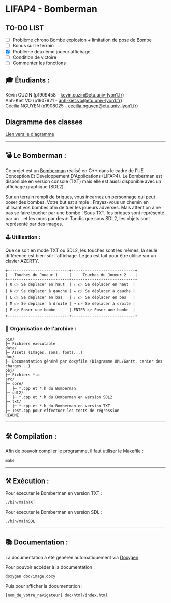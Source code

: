 # LIFAP4 - Bomberman

## TO-DO LIST
- [ ] Problème chrono Bombe explosion + limitation de pose de Bombe
- [ ] Bonus sur le terrain
- [X] Problème deuxième joueur affichage
- [ ] Condition de victoire 
- [ ] Commenter les fonctions

## 🎓 Étudiants :
Kévin CUZIN (p1909458 - kevin.cuzin@etu.univ-lyon1.fr)  
Anh-Kiet VO (p1907921 - anh-kiet.vo@etu.univ-lyon1.fr)  
Cécilia NGUYEN (p1908025 - cecilia.nguyen@etu.univ-lyon1.fr)

## Diagramme des classes

[Lien vers le diagramme](https://nsm09.casimages.com/img/2021/03/23//21032309592517252817329920.png)

-----------------

## 💣 Le Bomberman : 

Ce projet est un [Bomberman](https://fr.wikipedia.org/wiki/Bomberman) réalisé en C++ dans le cadre de l'UE Conception Et Développement D'Applications (LIFAP4).
Le Bomberman est disponible en version console (TXT) mais elle est aussi disponible avec un affichage graphique (SDL2).

Sur un terrain rempli de briques, vous incarnez un personnage qui peut poser des bombes. Votre but est simple : Frayez-vous un chemin en utilisant vos bombes afin de tuer les joueurs adverses. Mais attention à ne pas se faire toucher par une bombe !
Sous TXT, les briques sont représenté par un ``.`` et les murs par des ``#``. Tandis que sous SDL2, les objets sont représenté par des images.

### 🕹️ Utilisation :
Que ce soit en mode TXT ou SDL2, les touches sont les mêmes, la seule différence est bien-sûr l'affichage. Le jeu est fait pour être utilisé sur un clavier AZERTY.
```
+---------------------------+----------------------------+
|   Touches du Joueur 1     |     Touches du Joueur 2    |
+---------------------------+----------------------------+
| O 👉 Se déplacer en haut  | ↑ 👉 Se déplacer en haut  |
| K 👉 Se déplacer à gauche | ← 👉 Se déplacer à gauche |
| L 👉 Se déplacer en bas   | ↓ 👉 Se déplacer en bas   |
| M 👉 Se déplacer à droite | → 👉 Se déplacer à droite |
| P 👉 Poser une bombe      | ENTER 👉 Poser une bombe  |
+---------------------------+----------------------------+
```


### 🔖 Organisation de l'archive :  
```
bin/
├─ Fichiers éxecutable
data/
├─ Assets (Images, sons, fonts...)
doc/
├─ Documentation généré par doxyfile (Diagramme UML/Gantt, cahier des charges...)
obj/
├─ Fichiers *.o
src/
├─ core/
│  ├─ *.cpp et *.h du Bomberman
├─ sdl2/
│  ├─ *.cpp et *.h du Bomberman en version SDL2
├─ txt/
│  ├─ *.cpp et *.h du Bomberman en version TXT
├─ Test.cpp pour effectuer les tests de régression
README
```
-----------------

## 🛠️ Compilation :

Afin de pouvoir compiler le programme, il faut utiliser le Makefile :

```
make
```


-----------------

## ⚒️ Exécution :

Pour éxecuter le Bomberman en version TXT :

```
./bin/mainTXT
```

Pour éxecuter le Bomberman en version SDL :

```
./bin/mainSDL
```
-----------------

## 📚 Documentation :

La documentation a été générée automatiquement via [Doxygen](https://www.doxygen.nl/index.html)  

Pour pouvoir accéder à la documentation :  
```
doxygen doc/image.doxy
```

Puis pour afficher la documentation :
```
[nom_de_votre_navigateur] doc/html/index.html
```
